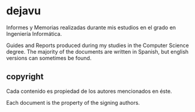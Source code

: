 # dejavu
Informes y Memorias realizadas durante mis estudios en el grado en Ingeniería Informática.

Guides and Reports produced during my studies in the Computer Science degree. The majority of the documents are written in Spanish, but english versions can sometimes be found.

## copyright

Cada contenido es propiedad de los autores mencionados en éste.

Each document is the property of the signing authors.
